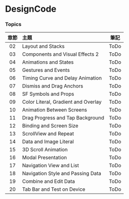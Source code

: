 # DesignCode

### Topics

| 章節 | 主題 | 筆記 |
| :--------: | :-----  | :----: |
| 02 | Layout and Stacks | ToDo|
| 03 | Components and Visual Effects 2 | ToDo|
| 04 | Animations and States | ToDo|
| 05 | Gestures and Events | ToDo|
| 06 | Timing Curve and Delay Animation | ToDo|
| 07 | Dismiss and Drag Anchors | ToDo|
| 08 | SF Symbols and Props | ToDo|
| 09 | Color Literal, Gradient and Overlay | ToDo|
| 10 | Animation Between Screens | ToDo|
| 11 | Drag Progress and Tap Background | ToDo|
| 12 | Binding and Screen Size | ToDo|
| 13 | ScrollView and Repeat | ToDo|
| 14 | Data and Image Literal | ToDo|
| 15 | 3D Scroll Animation | ToDo|
| 16 | Modal Presentation | ToDo|
| 17 | Navigation View and List | ToDo|
| 18 | Navigation Style and Passing Data | ToDo|
| 19 | Combine and Edit Data | ToDo|
| 20 | Tab Bar and Test on Device | ToDo|

